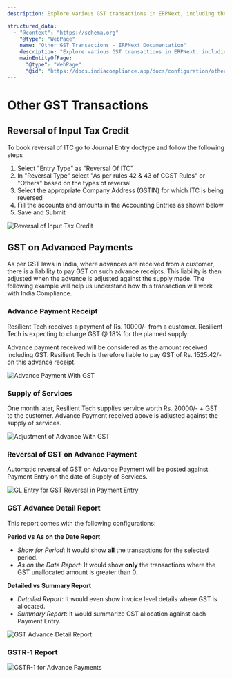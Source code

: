 ```yaml
---
description: Explore various GST transactions in ERPNext, including the reversal of Input Tax Credit and GST on advanced payments. Follow step-by-step guides with examples and reports for better understanding.

structured_data:
  - "@context": "https://schema.org"
    "@type": "WebPage"
    name: "Other GST Transactions - ERPNext Documentation"
    description: "Explore various GST transactions in ERPNext, including the reversal of Input Tax Credit and GST on advanced payments. Follow step-by-step guides with examples and reports for better understanding."
    mainEntityOfPage:
      "@type": "WebPage"
      "@id": "https://docs.indiacompliance.app/docs/configuration/other_transaction"
---
```


# Other GST Transactions

## Reversal of Input Tax Credit

To book reversal of ITC go to Journal Entry doctype and follow the following steps

1. Select "Entry Type" as "Reversal Of ITC"
2. In "Reversal Type" select "As per rules 42 &amp; 43 of CGST Rules" or "Others" based on the types of reversal
3. Select the appropriate Company Address (GSTIN) for which ITC is being reversed
4. Fill the accounts and amounts in the Accounting Entries as shown below
5. Save and Submit

![Reversal of Input Tax Credit](./assets/reversal_of_itc.png)


## GST on Advanced Payments

As per GST laws in India, where advances are received from a customer, there is a liability to pay GST on such advance receipts. This liability is then adjusted when the advance is adjusted against the supply made. The following example will help us understand how this transaction will work with India Compliance.

### Advance Payment Receipt

Resilient Tech receives a payment of Rs. 10000/- from a customer. Resilient Tech is expecting to charge GST @ 18% for the planned supply.

Advance payment received will be considered as the amount received including GST. Resilient Tech is therefore liable to pay GST of Rs. 1525.42/- on this advance receipt.

![Advance Payment With GST](./assets/advace_payment_with_gst.png)

### Supply of Services

One month later, Resilient Tech supplies service worth Rs. 20000/- + GST to the customer. Advance Payment received above is adjusted against the supply of services.

![Adjustment of Advance With GST](./assets/adjustment_of_advance_with_gst.png)

### Reversal of GST on Advance Payment

Automatic reversal of GST on Advance Payment will be posted against Payment Entry on the date of Supply of Services.

![GL Entry for GST Reversal in Payment Entry](./assets/gl_entry_gst_reversal_in_payment_entry.png)

### GST Advance Detail Report

This report comes with the following configurations:

**Period vs As on the Date Report**
- *Show for Period*: It would show **all** the transactions for the selected period.
- *As on the Date Report*: It would show **only** the transactions where the GST unallocated amount is greater than 0.

**Detailed vs Summary Report**
- *Detailed Report*: It would even show invoice level details where GST is allocated.
- *Summary Report*: It would summarize GST allocation against each Payment Entry.

![GST Advance Detail Report](./assets/gst_advance_detail_report.png)

### GSTR-1 Report

![GSTR-1 for Advance Payments](./assets/gstr_1_for_advance_payments.png)
